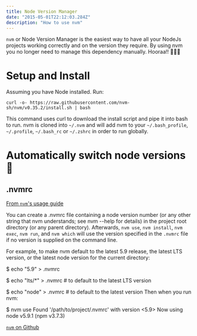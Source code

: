 ```yaml
---
title: Node Version Manager
date: "2015-05-01T22:12:03.284Z"
description: "How to use nvm"
---
```


`nvm` or Node Version Manager is the easiest way to have all your NodeJs projects working correctly and on the version they require. By using nvm you no longer need to manage this dependency manually. Hooraa!! 🎉🎉🎉

# Setup and Install

Assuming you have Node installed. Run:

`curl -o- https://raw.githubusercontent.com/nvm-sh/nvm/v0.35.2/install.sh | bash`

This command uses curl to download the install script and pipe it into bash to run. nvm is cloned into `~/.nvm` and will add nvm to your
`~/.bash_profile`, `~/.profile`, `~/.bash_rc` or `~/.zshrc` in order to run globally.

# Automatically switch node versions 🚀

## .nvmrc

[From `nvm`'s usage guide](https://github.com/nvm-sh/nvm#nvmrc)

You can create a .nvmrc file containing a node version number (or any other string that nvm understands; see nvm --help for details) in the project root directory (or any parent directory). Afterwards, `nvm use`, `nvm install`, `nvm exec`, `nvm run`, and `nvm which` will use the version specified in the `.nvmrc` file if no version is supplied on the command line.

For example, to make nvm default to the latest 5.9 release, the latest LTS version, or the latest node version for the current directory:

\$ echo "5.9" > .nvmrc

\$ echo "lts/\*" > .nvmrc # to default to the latest LTS version

\$ echo "node" > .nvmrc # to default to the latest version
Then when you run nvm:

\$ nvm use
Found '/path/to/project/.nvmrc' with version <5.9>
Now using node v5.9.1 (npm v3.7.3)

[`nvm` on Github](https://github.com/nvm-sh/nvm#install--update-script)
